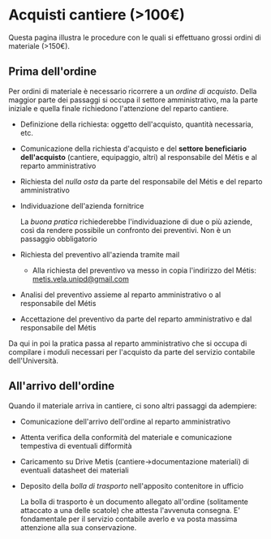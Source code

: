 # Acquisti cantiere (>100€)

Questa pagina illustra le procedure con le quali si effettuano grossi ordini di materiale (>150€).

## Prima dell'ordine

Per ordini di materiale è necessario ricorrere a un *ordine di acquisto*. Della maggior parte dei passaggi si occupa il settore amministrativo, ma la parte iniziale e quella finale richiedono l'attenzione del reparto cantiere.

-   Definizione della richiesta: oggetto dell'acquisto, quantità necessaria, etc.
-   Comunicazione della richiesta d'acquisto e del **settore beneficiario dell'acquisto** (cantiere, equipaggio, altri) al responsabile del Métis e al reparto amministrativo
-   Richiesta del *nulla osta* da parte del responsabile del Métis e del reparto amministrativo
-   Individuazione dell'azienda fornitrice

    La *buona pratica* richiederebbe l'individuazione di due o più aziende, così da rendere possibile un confronto dei preventivi. Non è un passaggio obbligatorio

-   Richiesta del preventivo all'azienda tramite mail
    - Alla richiesta del preventivo va messo in copia l'indirizzo del Métis: metis.vela.unipd@gmail.com
-   Analisi del preventivo assieme al reparto amministrativo o al responsabile del Métis
-   Accettazione del preventivo da parte del reparto amministrativo e dal responsabile del Métis

Da qui in poi la pratica passa al reparto amministrativo che si occupa di compilare i moduli necessari per l'acquisto da parte del servizio contabile dell'Università.

## All'arrivo dell'ordine

Quando il materiale arriva in cantiere, ci sono altri passaggi da adempiere:

-   Comunicazione dell'arrivo dell'ordine al reparto amministrativo
-   Attenta verifica della conformità del materiale e comunicazione tempestiva di eventuali difformità
-   Caricamento su Drive Metis (cantiere→documentazione materiali) di eventuali datasheet dei materiali
-   Deposito della *bolla di trasporto* nell'apposito contenitore in ufficio

    La bolla di trasporto è un documento allegato all'ordine (solitamente attaccato a una delle scatole) che attesta l'avvenuta consegna. E' fondamentale per il servizio contabile averlo e va  posta massima attenzione alla sua conservazione.
